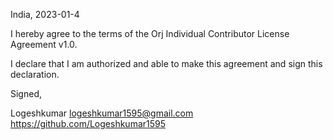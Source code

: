 India, 2023-01-4

I hereby agree to the terms of the Orj Individual Contributor License
Agreement v1.0.

I declare that I am authorized and able to make this agreement and sign this
declaration.

Signed,

Logeshkumar logeshkumar1595@gmail.com https://github.com/Logeshkumar1595
